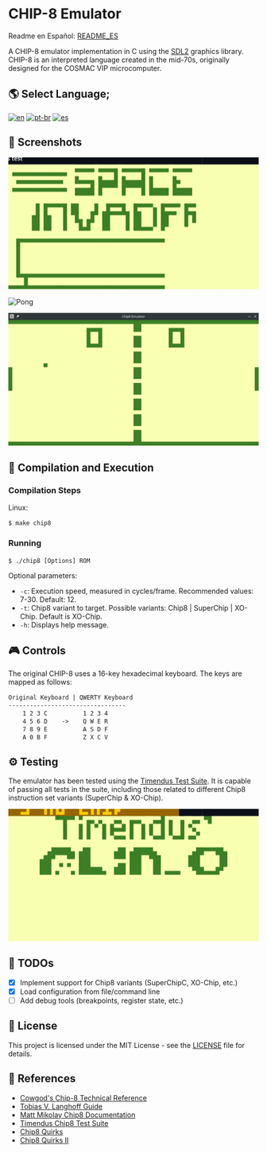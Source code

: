 # CHIP-8 Emulator

Readme en Español: [README_ES](README_ES.md)

A CHIP-8 emulator implementation in C using the [SDL2](https://github.com/libsdl-org/SDL) graphics library.
CHIP-8 is an interpreted language created in the mid-70s, originally designed for the COSMAC VIP microcomputer.

## 🌎 Select Language;
[![en](https://img.shields.io/badge/English-red.svg)](README.md)
[![pt-br](https://img.shields.io/badge/Português-pt--br-green.svg)](README.pt-br.md)
[![es](https://img.shields.io/badge/Espa%C3%B1ol-es-yellow.svg)](README.es.md)

## 📸 Screenshots

![Space Invaders](./images/Space%20Invaders.gif)

![Pong](./images/Gradsim.gif)

![Tetris](./images/Pong.png)

## 🚀 Compilation and Execution

### Compilation Steps

Linux:

```console
$ make chip8
```

### Running

```console
$ ./chip8 [Options] ROM
```

Optional parameters:
- `-c`: Execution speed, measured in cycles/frame. Recommended values: 7-30. Default: 12.
- `-t`: Chip8 variant to target. Possible variants: Chip8 | SuperChip | XO-Chip. Default is XO-Chip.
- `-h`: Displays help message.

## 🎮 Controls

The original CHIP-8 uses a 16-key hexadecimal keyboard. The keys are mapped as follows:

```
Original Keyboard | QWERTY Keyboard
---------------------------------
    1 2 3 C          1 2 3 4
    4 5 6 D    ->    Q W E R
    7 8 9 E          A S D F
    A 0 B F          Z X C V
```

## ⚙️ Testing

The emulator has been tested using the [Timendus Test Suite](https://github.com/Timendus/chip8-test-suite).
It is capable of passing all tests in the suite, including those related to different Chip8 instruction set variants (SuperChip & XO-Chip).

![Tests](images/Test%20Suite.gif)

## 📝 TODOs

- [X] Implement support for Chip8 variants (SuperChipC, XO-Chip, etc.)
- [X] Load configuration from file/command line
- [ ] Add debug tools (breakpoints, register state, etc.)

## 📄 License

This project is licensed under the MIT License - see the [LICENSE](LICENSE) file for details.

## 🔎 References

- [Cowgod's Chip-8 Technical Reference](http://devernay.free.fr/hacks/chip8/C8TECH10.HTM)
- [Tobias V. Langhoff Guide](https://tobiasvl.github.io/blog/write-a-chip-8-emulator/)
- [Matt Mikolay Chip8 Documentation](https://github.com/mattmikolay/chip-8/wiki)
- [Timendus Chip8 Test Suite](https://github.com/Timendus/chip8-test-suite)
- [Chip8 Quirks](https://chip8.gulrak.net/)
- [Chip8 Quirks II](https://github.com/Chromatophore/HP48-Superchip)